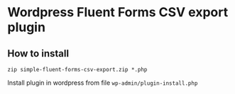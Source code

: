 # Wordpress Fluent Forms CSV export plugin

## How to install

````
zip simple-fluent-forms-csv-export.zip *.php
````

Install plugin in wordpress from file `wp-admin/plugin-install.php`
